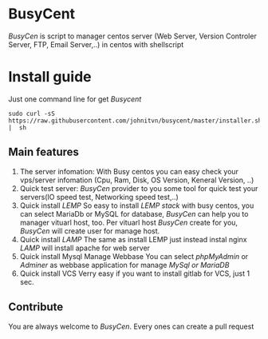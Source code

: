 # BusyCent
*BusyCen* is script to manager centos server (Web Server, Version Controler Server, FTP, Email Server,..) in centos with shellscript

# Install guide
Just one command line for get *Busycent*
```
sudo curl -sS https://raw.githubusercontent.com/johnitvn/busycent/master/installer.sh |  sh
```

## Main features
1. The server infomation:
With Busy centos you can easy check your vps/server infomation (Cpu, Ram, Disk, OS Version, Keneral Version, ..)
2. Quick test server:
*BusyCen* provider to you some tool for quick test your servers(IO speed test, Networking speed test,..)
3. Quick install *LEMP*
So easy to install *LEMP stack* with busy centos, you can select MariaDb or MySQL for database, *BusyCen* can help you to manager vituarl host, too.
Per vituarl host *BusyCen* create for you, *BusyCen* will create user for manage host.
4. Quick install *LAMP*
The same as install LEMP just instead instal nginx *LAMP* will install apache for web server
5. Quick install Mysql Manage Webbase
You can select *phpMyAdmin* or *Adminer* as  webbase application for manage *MySql or MariaDB*
6. Quick install VCS
Verry easy if you want to install gitlab for VCS, just 1 sec.

## Contribute
You are always welcome to *BusyCen*. Every ones can create a pull request
